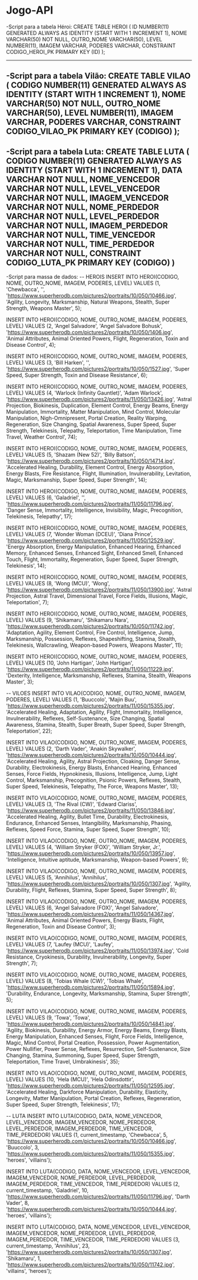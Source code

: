 # Jogo-API
-Script para a tabela Héroi:
CREATE TABLE HEROI
(
    ID     NUMBER(11) GENERATED ALWAYS AS IDENTITY (START WITH 1 INCREMENT 1),
    NOME       VARCHAR(50) NOT NULL,
    OUTRO_NOME VARCHAR(50),
    LEVEL      NUMBER(11),
    IMAGEM     VARCHAR,
    PODERES    VARCHAR,
    CONSTRAINT CODIGO_HEROI_PK PRIMARY KEY (ID)
);

---------------------------------------------------------------------------------------------------
-Script para a tabela Vilão:
CREATE TABLE VILAO
(
    CODIGO     NUMBER(11) GENERATED ALWAYS AS IDENTITY (START WITH 1 INCREMENT 1),
    NOME       VARCHAR(50) NOT NULL,
    OUTRO_NOME VARCHAR(50),
    LEVEL      NUMBER(11),
    IMAGEM     VARCHAR,
    PODERES    VARCHAR,
    CONSTRAINT CODIGO_VILAO_PK PRIMARY KEY (CODIGO)
);
---------------------------------------------------------------------------------------------------
-Script para a tabela Luta:
CREATE TABLE LUTA
(
    CODIGO          NUMBER(11) GENERATED ALWAYS AS IDENTITY (START WITH 1 INCREMENT 1),
    DATA            VARCHAR NOT NULL,
    NOME_VENCEDOR   VARCHAR NOT NULL,
    LEVEL_VENCEDOR  VARCHAR NOT NULL,
    IMAGEM_VENCEDOR VARCHAR NOT NULL,
    NOME_PERDEDOR   VARCHAR NOT NULL,
    LEVEL_PERDEDOR  VARCHAR NOT NULL,
    IMAGEM_PERDEDOR VARCHAR NOT NULL,
    TIME_VENCEDOR   VARCHAR NOT NULL,
    TIME_PERDEDOR   VARCHAR NOT NULL,
    CONSTRAINT CODIGO_LUTA_PK PRIMARY KEY (CODIGO)
)
---------------------------------------------------------------------------------------------------
-Script para massa de dados:
-- HEROIS
INSERT INTO HEROI(CODIGO, NOME, OUTRO_NOME, IMAGEM, PODERES, LEVEL)
VALUES (1, 'Chewbacca', '',
        'https://www.superherodb.com/pictures2/portraits/10/050/10466.jpg',
        'Agility, Longevity, Marksmanship, Natural Weapons, Stealth, Super Strength, Weapons Master', 5);

INSERT INTO HEROI(CODIGO, NOME, OUTRO_NOME, IMAGEM, PODERES, LEVEL)
VALUES (2, 'Angel Salvadore', 'Angel Salvadore Bohusk',
        'https://www.superherodb.com/pictures2/portraits/10/050/1406.jpg',
        'Animal Attributes, Animal Oriented Powers, Flight, Regeneration, Toxin and Disease Control', 4);

INSERT INTO HEROI(CODIGO, NOME, OUTRO_NOME, IMAGEM, PODERES, LEVEL)
VALUES (3, 'Bill Harken', '', 'https://www.superherodb.com/pictures2/portraits/10/050/1527.jpg',
        'Super Speed, Super Strength, Toxin and Disease Resistance', 6);

INSERT INTO HEROI(CODIGO, NOME, OUTRO_NOME, IMAGEM, PODERES, LEVEL)
VALUES (4, 'Warlock (Infinity Gauntlet)', 'Adam Warlock',
        'https://www.superherodb.com/pictures2/portraits/11/050/13426.jpg',
        'Astral Projection, Biokinesis, Duplication, Element Control, Energy Beams, Energy Manipulation, Immortality, Matter Manipulation, Mind Control, Molecular Manipulation, Nigh-Omnipresent, Portal Creation, Reality Warping, Regeneration, Size Changing, Spatial Awareness, Super Speed, Super Strength, Telekinesis, Telepathy, Teleportation, Time Manipulation, Time Travel, Weather Control',
        74);

INSERT INTO HEROI(CODIGO, NOME, OUTRO_NOME, IMAGEM, PODERES, LEVEL)
VALUES (5, 'Shazam (New 52)', 'Billy Batson',
        'https://www.superherodb.com/pictures2/portraits/10/050/14714.jpg',
        'Accelerated Healing, Durability, Element Control, Energy Absorption, Energy Blasts, Fire Resistance, Flight, Illumination, Invulnerability, Levitation, Magic, Marksmanship, Super Speed, Super Strength',
        14);

INSERT INTO HEROI(CODIGO, NOME, OUTRO_NOME, IMAGEM, PODERES, LEVEL)
VALUES (6, 'Galadriel', '',
        'https://www.superherodb.com/pictures2/portraits/11/050/11796.jpg',
        'Danger Sense, Immortality, Intelligence, Invisibility, Magic, Precognition, Telekinesis, Telepathy', 17);

INSERT INTO HEROI(CODIGO, NOME, OUTRO_NOME, IMAGEM, PODERES, LEVEL)
VALUES (7, 'Wonder Woman (DCEU)', 'Diana Prince',
        'https://www.superherodb.com/pictures2/portraits/11/050/12529.jpg',
        'Energy Absorption, Energy Manipulation, Enhanced Hearing, Enhanced Memory, Enhanced Senses, Enhanced Sight, Enhanced Smell, Enhanced Touch, Flight, Immortality, Regeneration, Super Speed, Super Strength, Telekinesis',
        14);

INSERT INTO HEROI(CODIGO, NOME, OUTRO_NOME, IMAGEM, PODERES, LEVEL)
VALUES (8, 'Wong (MCU)', 'Wong',
        'https://www.superherodb.com/pictures2/portraits/11/050/13900.jpg',
        'Astral Projection, Astral Travel, Dimensional Travel, Force Fields, Illusions, Magic, Teleportation', 7);

INSERT INTO HEROI(CODIGO, NOME, OUTRO_NOME, IMAGEM, PODERES, LEVEL)
VALUES (9, 'Shikamaru', 'Shikamaru Nara',
        'https://www.superherodb.com/pictures2/portraits/10/050/11742.jpg',
        'Adaptation, Agility, Element Control, Fire Control, Intelligence, Jump, Marksmanship, Possession, Reflexes, Shapeshifting, Stamina, Stealth, Telekinesis, Wallcrawling, Weapon-based Powers, Weapons Master',
        11);

INSERT INTO HEROI(CODIGO, NOME, OUTRO_NOME, IMAGEM, PODERES, LEVEL)
VALUES (10, 'John Hartigan', 'John Hartigan',
        'https://www.superherodb.com/pictures2/portraits/11/050/11229.jpg',
        'Dexterity, Intelligence, Marksmanship, Reflexes, Stamina, Stealth, Weapons Master', 3);

-- VILOES
INSERT INTO VILAO(CODIGO, NOME, OUTRO_NOME, IMAGEM, PODERES, LEVEL)
VALUES (1, 'Buuccolo', 'Majin Buu', 'https://www.superherodb.com/pictures2/portraits/11/050/15355.jpg',
        'Accelerated Healing, Adaptation, Agility, Flight, Immortality, Intelligence, Invulnerability, Reflexes, Self-Sustenance, Size Changing, Spatial Awareness, Stamina, Stealth, Super Breath, Super Speed, Super Strength, Teleportation',
        22);

INSERT INTO VILAO(CODIGO, NOME, OUTRO_NOME, IMAGEM, PODERES, LEVEL)
VALUES (2, 'Darth Vader', 'Anakin Skywalker', 'https://www.superherodb.com/pictures2/portraits/10/050/10444.jpg',
        'Accelerated Healing, Agility, Astral Projection, Cloaking, Danger Sense, Durability, Electrokinesis, Energy Blasts, Enhanced Hearing, Enhanced Senses, Force Fields, Hypnokinesis, Illusions, Intelligence, Jump, Light Control, Marksmanship, Precognition, Psionic Powers, Reflexes, Stealth, Super Speed, Telekinesis, Telepathy, The Force, Weapons Master',
        13);

INSERT INTO VILAO(CODIGO, NOME, OUTRO_NOME, IMAGEM, PODERES, LEVEL)
VALUES (3, 'The Rival (CW)', 'Edward Clariss', 'https://www.superherodb.com/pictures2/portraits/11/050/13846.jpg',
        'Accelerated Healing, Agility, Bullet Time, Durability, Electrokinesis, Endurance, Enhanced Senses, Intangibility, Marksmanship, Phasing, Reflexes, Speed Force, Stamina, Super Speed, Super Strength',
        10);

INSERT INTO VILAO(CODIGO, NOME, OUTRO_NOME, IMAGEM, PODERES, LEVEL)
VALUES (4, 'William Stryker (FOX)', 'William Stryker, Jr.',
        'https://www.superherodb.com/pictures2/portraits/10/050/13957.jpg',
        'Intelligence, Intuitive aptitude, Marksmanship, Weapon-based Powers', 9);

INSERT INTO VILAO(CODIGO, NOME, OUTRO_NOME, IMAGEM, PODERES, LEVEL)
VALUES (5, 'Annihilus', 'Annihilus', 'https://www.superherodb.com/pictures2/portraits/10/050/1307.jpg',
        'Agility, Durability, Flight, Reflexes, Stamina, Super Speed, Super Strength', 8);

INSERT INTO VILAO(CODIGO, NOME, OUTRO_NOME, IMAGEM, PODERES, LEVEL)
VALUES (6, 'Angel Salvadore (FOX)', 'Angel Salvadore',
        'https://www.superherodb.com/pictures2/portraits/11/050/14367.jpg',
        'Animal Attributes, Animal Oriented Powers, Energy Blasts, Flight, Regeneration, Toxin and Disease Control', 3);

INSERT INTO VILAO(CODIGO, NOME, OUTRO_NOME, IMAGEM, PODERES, LEVEL)
VALUES (7, 'Laufey (MCU)', 'Laufey', 'https://www.superherodb.com/pictures2/portraits/11/050/13974.jpg',
        'Cold Resistance, Cryokinesis, Durability, Invulnerability, Longevity, Super Strength', 7);

INSERT INTO VILAO(CODIGO, NOME, OUTRO_NOME, IMAGEM, PODERES, LEVEL)
VALUES (8, 'Tobias Whale (CW)', 'Tobias Whale', 'https://www.superherodb.com/pictures2/portraits/11/050/15894.jpg',
        'Durability, Endurance, Longevity, Marksmanship, Stamina, Super Strength', 5);

INSERT INTO VILAO(CODIGO, NOME, OUTRO_NOME, IMAGEM, PODERES, LEVEL)
VALUES (9, 'Towa', 'Towa', 'https://www.superherodb.com/pictures2/portraits/10/050/14841.jpg',
        'Agility, Biokinesis, Durability, Energy Armor, Energy Beams, Energy Blasts, Energy Manipulation, Enhanced Senses, Flight, Force Fields, Intelligence, Magic, Mind Control, Portal Creation, Possession, Power Augmentation, Power Nullifier, Power Sense, Reflexes, Resurrection, Self-Sustenance, Size Changing, Stamina, Summoning, Super Speed, Super Strength, Teleportation, Time Travel, Umbrakinesis',
        35);

INSERT INTO VILAO(CODIGO, NOME, OUTRO_NOME, IMAGEM, PODERES, LEVEL)
VALUES (10, 'Hela (MCU)', 'Hela Odinsdottir', 'https://www.superherodb.com/pictures2/portraits/11/050/12595.jpg',
        'Accelerated Healing, Darkforce Manipulation, Durability, Elasticity, Longevity, Matter Manipulation, Portal Creation, Reflexes, Regeneration, Super Speed, Super Strength, Telekinesis',
        17);

-- LUTA
INSERT INTO LUTA(CODIGO, DATA, NOME_VENCEDOR, LEVEL_VENCEDOR, IMAGEM_VENCEDOR, NOME_PERDEDOR, LEVEL_PERDEDOR,
                 IMAGEM_PERDEDOR, TIME_VENCEDOR, TIME_PERDEDOR)
VALUES (1, current_timestamp, 'Chewbacca', 5,
        'https://www.superherodb.com/pictures2/portraits/10/050/10466.jpg', 'Buuccolo', 3,
        'https://www.superherodb.com/pictures2/portraits/11/050/15355.jpg', 'heroes', 'villains');

INSERT INTO LUTA(CODIGO, DATA, NOME_VENCEDOR, LEVEL_VENCEDOR, IMAGEM_VENCEDOR, NOME_PERDEDOR, LEVEL_PERDEDOR,
                 IMAGEM_PERDEDOR, TIME_VENCEDOR, TIME_PERDEDOR)
VALUES (2, current_timestamp, 'Galadriel', 10,
        'https://www.superherodb.com/pictures2/portraits/11/050/11796.jpg', 'Darth Vader', 8,
        'https://www.superherodb.com/pictures2/portraits/10/050/10444.jpg', 'heroes', 'villains');

INSERT INTO LUTA(CODIGO, DATA, NOME_VENCEDOR, LEVEL_VENCEDOR, IMAGEM_VENCEDOR, NOME_PERDEDOR, LEVEL_PERDEDOR,
                 IMAGEM_PERDEDOR, TIME_VENCEDOR, TIME_PERDEDOR)
VALUES (3, current_timestamp, 'Annihilus', 23,
        'https://www.superherodb.com/pictures2/portraits/10/050/1307.jpg', 'Shikamaru', 1,
        'https://www.superherodb.com/pictures2/portraits/10/050/11742.jpg', 'villains', 'heroes');
